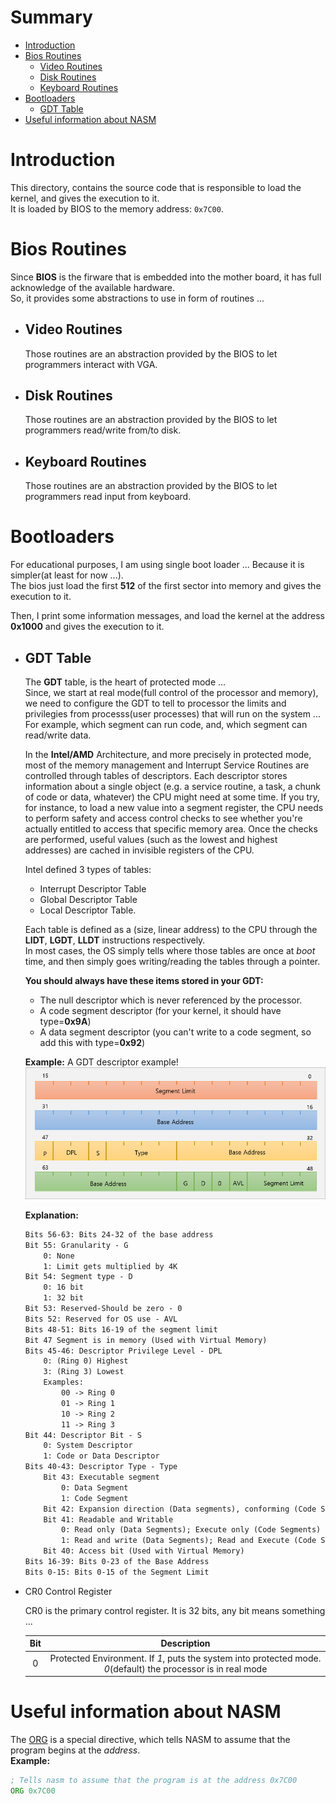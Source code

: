 # Summary

- [Introduction](#Introduction)
- [Bios Routines](#Bios-Routines)   
    + [Video Routines](#Video-Routines)    
    + [Disk Routines](#Disk-Routines)
    + [Keyboard Routines](#Keyboard-Routines)
- [Bootloaders](#Bootloaders)
    + [GDT Table](#GDT-Table)
- [Useful information about NASM](#Useful-information-about-NASM)

# Introduction

This directory, contains the source code that is responsible to load the kernel, and gives the execution to it.    
It is loaded by BIOS to the memory address: `0x7C00`.   

# Bios Routines

Since **BIOS** is the firware that is embedded into the mother board, it has full acknowledge of the available hardware.   
So, it provides some abstractions to use in form of routines ...   

- ## Video Routines

    Those routines are an abstraction provided by the BIOS to let programmers interact with VGA.

- ## Disk Routines

    Those routines are an abstraction provided by the BIOS to let programmers read/write from/to disk. 

- ## Keyboard Routines

    Those routines are an abstraction provided by the BIOS to let programmers read input from keyboard.

# Bootloaders

For educational purposes, I am using single boot loader ... Because it is simpler(at least for now ...).   
The bios just load the first **512** of the first sector into memory and gives the execution to it.  

Then, I print some information messages, and load the kernel at the address **0x1000** and gives the execution to it.

- ## GDT Table

    The **GDT** table, is the heart of protected mode ...   
    Since, we start at real mode(full control of the processor and memory), we need to configure the GDT to tell to processor the limits and privilegies from processs(user processes) that will run on the system ...   
    For example, which segment can run code, and, which segment can read/write data.

    In the **Intel/AMD** Architecture, and more precisely in protected mode, most of the memory management and Interrupt Service Routines are controlled through tables of descriptors. Each descriptor stores information about a single object (e.g. a service routine, a task, a chunk of code or data, whatever) the CPU might need at some time. If you try, for instance, to load a new value into a segment register, the CPU needs to perform safety and access control checks to see whether you're actually entitled to access that specific memory area. Once the checks are performed, useful values (such as the lowest and highest addresses) are cached in invisible registers of the CPU.

    Intel defined 3 types of tables: 
    
    - Interrupt Descriptor Table     
    - Global Descriptor Table     
    - Local Descriptor Table. 
    
    Each table is defined as a (size, linear address) to the CPU through the **LIDT**, **LGDT**, **LLDT** instructions respectively.    
    In most cases, the OS simply tells where those tables are once at *boot* time, and then simply goes writing/reading the tables through a pointer.

    **You should always have these items stored in your GDT:**   
    * The null descriptor which is never referenced by the processor.     
    * A code segment descriptor (for your kernel, it should have type=**0x9A**)     
    * A data segment descriptor (you can't write to a code segment, so add this with type=**0x92**)    

    **Example:** A GDT descriptor example!    
    ![Descriptor](./images/descriptor.png)

    **Explanation:**   
    ```txt
    Bits 56-63: Bits 24-32 of the base address
    Bit 55: Granularity - G
        0: None
        1: Limit gets multiplied by 4K
    Bit 54: Segment type - D
        0: 16 bit
        1: 32 bit
    Bit 53: Reserved-Should be zero - 0
    Bits 52: Reserved for OS use - AVL
    Bits 48-51: Bits 16-19 of the segment limit
    Bit 47 Segment is in memory (Used with Virtual Memory)
    Bits 45-46: Descriptor Privilege Level - DPL
        0: (Ring 0) Highest
        3: (Ring 3) Lowest
        Examples: 
            00 -> Ring 0
            01 -> Ring 1
            10 -> Ring 2
            11 -> Ring 3
    Bit 44: Descriptor Bit - S
        0: System Descriptor
        1: Code or Data Descriptor
    Bits 40-43: Descriptor Type - Type
        Bit 43: Executable segment
            0: Data Segment
            1: Code Segment
        Bit 42: Expansion direction (Data segments), conforming (Code Segments. A less privilege code can not execute this segment)
        Bit 41: Readable and Writable
            0: Read only (Data Segments); Execute only (Code Segments)
            1: Read and write (Data Segments); Read and Execute (Code Segments)
        Bit 40: Access bit (Used with Virtual Memory)
    Bits 16-39: Bits 0-23 of the Base Address
    Bits 0-15: Bits 0-15 of the Segment Limit
    ```

- CR0 Control Register

    CR0 is the primary control register. It is 32 bits, any bit means something ...
    
    | Bit | Description | 
    | :-: | :-: |
    | 0 | Protected Environment. If *1*, puts the system into protected mode. *0*(default) the processor is in real mode |

# Useful information about NASM 

The [ORG](https://www.nasm.us/doc/nasmdoc8.html#section-8.1.1) is a special directive, which tells NASM to assume that the program begins at the *address*.    
**Example:**    
```asm
; Tells nasm to assume that the program is at the address 0x7C00
ORG 0x7C00 
```
